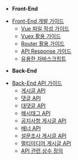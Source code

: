 - **Front-End**
* [Front-End 개발 가이드](/)
	* [Vue 파일 작성 가이드](/client/guide-vue)
	* [Vuex 활용 가이드](/client/guide-vuex)
	* [Router 활용 가이드](/client/guide-router)
	* [API Response 가이드](/client/guide-http-response)
	* [유용한 자바스크립트](/client/guide-javascript)
- **Back-End**
* [Back-End API 가이드](/server/index)
	* [게시글 API](/server/board)
	* [댓글 API](/server/board-comment)
	* [대댓글 API](/server/board-comment-reply)
	* [해시태그 API](/server/board-hashtag)
	* [공지사항 게시글 API](/server/notice)
	* [배너 API](/server/banner)
	* [설문조사 게시글 API](/server/poll)
	* [멀티미디어 게시글 API](/server/multimedia)
	* [API 관련 상수 정의](/server/const)